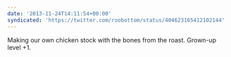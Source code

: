 ```yaml
---
date: '2013-11-24T14:11:54+00:00'
syndicated: 'https://twitter.com/roobottom/status/404623165412102144'
---
```

Making our own chicken stock with the bones from the roast. Grown-up level +1.
